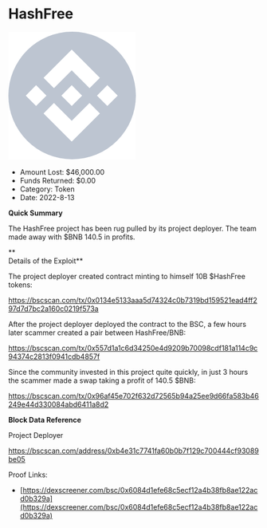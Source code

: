 # HashFree
![HashFree](/rektimages/HashFree.png)
- Amount Lost: $46,000.00
- Funds Returned: $0.00
- Category: Token
- Date: 2022-8-13

**Quick Summary**

The HashFree project has been rug pulled by its project deployer. The team made away with $BNB 140.5 in profits.

 **  
Details of the Exploit**

The project deployer created contract minting to himself 10B $HashFree tokens: 

https://bscscan.com/tx/0x0134e5133aaa5d74324c0b7319bd159521ead4ff297d7d7bc2a160c0219f573a

After the project deployer deployed the contract to the BSC, a few hours later scammer created a pair between HashFree/BNB:

https://bscscan.com/tx/0x557d1a1c6d34250e4d9209b70098cdf181a114c9c94374c2813f0941cdb4857f

Since the community invested in this project quite quickly, in just 3 hours the scammer made a swap taking a profit of 140.5 $BNB:

https://bscscan.com/tx/0x96af45e702f632d72565b94a25ee9d66fa583b46249e44d330084abd6411a8d2

  


 **Block Data Reference**

Project Deployer

https://bscscan.com/address/0xb4e31c7741fa60b0b7f129c700444cf93089be05


Proof Links:
- [https://dexscreener.com/bsc/0x6084d1efe68c5ecf12a4b38fb8ae122acd0b329a](https://dexscreener.com/bsc/0x6084d1efe68c5ecf12a4b38fb8ae122acd0b329a)


